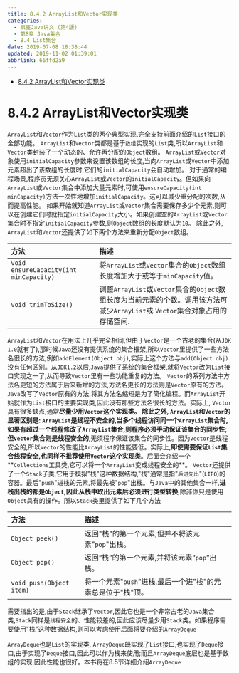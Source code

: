 ```yaml
---
title: 8.4.2 ArrayList和Vector实现类
categories: 
  - 疯狂Java讲义 (第4版)
  - 第8章 Java集合
  - 8.4 List集合
date: 2019-07-08 18:38:44
updated: 2019-11-02 01:39:01
abbrlink: 66ffd2a9
---
```

- [8.4.2 ArrayList和Vector实现类](/ReadingNotes/66ffd2a9/#8-4-2-ArrayList和Vector实现类)

<!--more-->
<script src="https://cdn.bootcss.com/jquery/3.4.0/jquery.slim.min.js"></script>
<script>$(document).ready(function () {$(".post-body > ul:nth-child(1)").hide();});</script>

<!--end-->
# 8.4.2 ArrayList和Vector实现类 #
`ArrayList`和`Vector`作为`List`类的两个典型实现,完全支持前面介绍的`List`接口的全部功能。
`ArrayList`和`Vector`类都是基于`数组`实现的`List`类,所以`ArrayList`和`Vector`类封装了一个动态的、允许再分配的`Object`数组。 `ArrayList`或`Vector`对象使用`initialCapacity`参数来设置该数组的长度,当向`ArrayList`或`Vector`中添加元素超出了该数组的长度时,它们的`initialCapacity`会自动增加。
对于通常的编程场景,程序员无须关心`ArrayList`或`Vector`的`initialCapacity`。但如果向`ArrayList`或`Vector`集合中添加大量元素时,可使用`ensureCapacity(int minCapacity)`方法一次性地增加`initialCapacity`。这可以减少重分配的次数,从而提高性能。
如果开始就知道`ArrayList`或`Vector`集合需要保存多少个元素,则可以在创建它们时就指定`initialCapacity`大小。如果创建空的`ArrayList`或`Vector`集合时不指定`initialCapacity`参数,则`Object`数组的长度默认为`10`。
除此之外, `ArrayList`和`Vector`还提供了如下两个方法来重新分配`Object`数组。

|方法|描述|
|:---|:---|
|`void ensureCapacity(int minCapacity)`|将`ArrayList`或`Vector`集合的`Object`数组长度增加大于或等于`minCapacity`值。|
|`void trimToSize()`|调整`ArrayList`或`Vector`集合的`Object`数组长度为当前元素的个数。调用该方法可减少`ArrayList`或 `Vector`集合对象占用的存储空间.|
`ArrayList`和`Vector`在用法上几乎完全相同,但由于`Vector`是一个古老的集合(从`JDK 1.0`就有了),那时候`Java`还没有提供系统的集合框架,所以`Vector`里提供了一些方法名很长的方法,例如`addElement(Object obj)`,实际上这个方法与`add(Object obj)`没有任何区别。从`JDK1.2`以后,`Java`提供了系统的集合框架,就将`Vector`改为`List`接口实现之一了,从而导致`Vector`里有一些功能重复的方法。
`Vector`的系列方法中方法名更短的方法属于后来新增的方法,方法名更长的方法则是`Vector`原有的方法。`Java`改写了`Vector`原有的方法,将其方法名缩短是为了简化编程。而`ArrayList`开始就作为`List`接口的主要实现类,因此没有那些方法名很长的方法。实际上, `Vector`具有很多缺点,通常**尽量少用`Vector`**这个实现类。
除此之外, `ArrayList`和`Vector`的显著区别是: **`ArrayList`是线程不安全的**,当多个线程访问同一个`ArrayList`集合时,如果有超过一个线程修改了`ArrayList`集合,则程序必须手动保证该集合的同步性;
但**`Vector`集合则是线程安全的**,无须程序保证该集合的同步性。因为`Vector`是线程安全的,所以`Vector`的性能比`ArrayList`的性能要低。实际上,**即使需要保证`List`集合线程安全,也同样不推荐使用`Vector`这个实现类**。后面会介绍一个**`Collections`工具类,它可以将一个`ArrayList`变成线程安全的**。
`Vector`还提供了一个`Stack`子类,它用于模拟"栈"这种数据结构,"栈"通常是指"`后进先出`"(`LIFO`)的容器。最后"`push`"进栈的元素,将最先被"`pop`"出栈。与`Java`中的其他集合一样,**进栈出栈的都是`Object`,因此从栈中取出元素后必须进行类型转换**,除非你只是使用`Object`具有的操作。所以`Stack`类里提供了如下几个方法

|方法|描述|
|:---|:---|
|`Object peek()`|返回"栈"的第一个元素,但并不将该元素"`pop`"出栈。|
|`Object pop()`|返回“栈”的第一个元素,并将该元素“`pop`”出栈。|
|`void push(Object item)`|将一个元素"`push`"进栈,最后一个进"栈"的元素总是位于"栈"顶。|
需要指出的是,由于`Stack`继承了`Vector`,因此它也是一个非常古老的`Java`集合类,`Stack`同样是`线程安全`的、性能较差的,因此应该尽量少用`Stack`类。如果程序需要使用"栈"这种数据结构,则可以考虑使用后面将要介绍的`ArrayDeque`

`ArrayDeque`也是`List`的实现类, `ArrayDeque`既实现了`List`接口,也实现了`Deque`接口,由于实现了`Deque`接口,因此可以作为栈来使用;而且`ArrayDeque`底层也是基于数组的实现,因此性能也很好。本书将在8.5节详细介绍`ArrayDeque`


